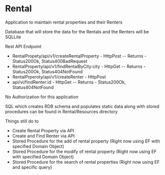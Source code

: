 # Rental
Application to maintain rental properties and their Renters

Database that will store the data for the Rentals and the Renters will be SQLLite

Rest API Endpoint
- RentalPropety/api/v1/createRentalProperty - HttpPost
-- Returns - Status200Ok, Status400BadRequest
- RentalProperty/api/v1/findRentalByCity:city - HttpGet
-- Returns - Status200Ok, Status404NotFound
- RentalPrperoty/api/v1/createRenter - HttpPost
- api/vi/findRenter:id - HttpGet
-- Returns - Status200Ok, Status404NotFound

No Authorization for this application

SQL which creates RDB schema and populates static data along with stored procedures can be 
found in Rental/Resources directory

Things still do to
- Create Rental Property via API
- Create and Find Renter via API
- Stored Procedure for the add of rental property (Right now using EF with specified Domain Object)
- Stored Procedure for the modify of rental property (Right now using EF with specified Domain Object)
- Stored Procedure for the search of rental properties (Right now using EF and specific query)
